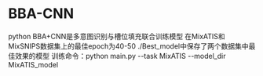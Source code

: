 # BBA-CNN
python
BBA+CNN是多意图识别与槽位填充联合训练模型
在MixATIS和MixSNIPS数据集上的最佳epoch为40-50
./Best_model中保存了两个数据集中最佳效果的模型
训练命令：python main.py --task MixATIS --model_dir MixATIS_model
